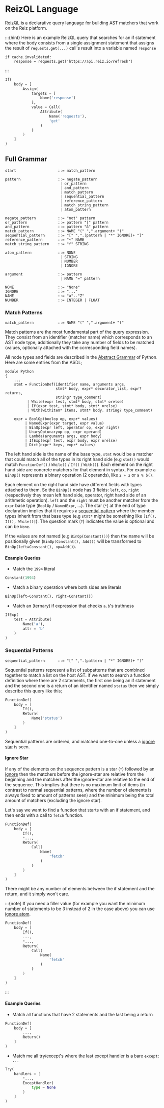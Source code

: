 # ReizQL Language

ReizQL is a declarative query language for building AST matchers that work on
the Reiz platform.

:::{hint} Here is an example ReizQL query that searches for an if statement
where the body consists from a single assignment statement that assigns the
result of `requests.get(...)` call's result into a variable named `response`

```
if cache.invalidated:
    response = requests.get('https://api.reiz.io/refresh')
```

:::

```py
If(
    body = [
        Assign(
            targets = [
                Name('response')
            ],
            value = Call(
                Attribute(
                    Name('requests'),
                    'get'
                )
            )
        )
    ]
)
```

## Full Grammar

```bnf
start                   ::= match_pattern

pattern                 ::= negate_pattern
                         | or_pattern
                         | and_pattern
                         | match_pattern
                         | sequential_pattern
                         | reference_pattern
                         | match_string_pattern
                         | atom_pattern

negate_pattern          ::= "not" pattern
or_pattern              ::= pattern "|" pattern
and_pattern             ::= pattern "&" pattern
match_pattern           ::= NAME "(" ",".argument+ ")"
sequential_pattern      ::= "[" ",".(pattern | "*" IGNORE)+ "]"
reference_pattern       ::= "~" NAME
match_string_pattern    ::= "f" STRING

atom_pattern            ::= NONE
                         | STRING
                         | NUMBER
                         | IGNORE

argument                ::= pattern
                         | NAME "=" pattern

NONE                    ::= "None"
IGNORE                  ::= "..."
NAME                    ::= "a".."Z"
NUMBER                  ::= INTEGER | FLOAT
```

### Match Patterns

```bnf
match_pattern           ::= NAME "(" ",".argument+ ")"
```

Match patterns are the most fundamental part of the query expression. They
consist from an identifier (matcher name) which corresponds to an AST node type,
additionally they take any number of fields to be matched (values, optionally
attached with the corresponding field names).

All node types and fields are described in the
[Abstract Grammar](https://docs.python.org/3.8/library/ast.html#abstract-grammar)
of Python. Here are some entries from the ASDL;

```
module Python
{
    ...
    stmt = FunctionDef(identifier name, arguments args,
                       stmt* body, expr* decorator_list, expr? returns,
                       string? type_comment)
          | While(expr test, stmt* body, stmt* orelse)
          | If(expr test, stmt* body, stmt* orelse)
          | With(withitem* items, stmt* body, string? type_comment)

    expr = BoolOp(boolop op, expr* values)
         | NamedExpr(expr target, expr value)
         | BinOp(expr left, operator op, expr right)
         | UnaryOp(unaryop op, expr operand)
         | Lambda(arguments args, expr body)
         | IfExp(expr test, expr body, expr orelse)
         | Dict(expr* keys, expr* values)
```

The left hand side is the name of the base type, `stmt` would be a matcher that
could match all of the types in its right hand side (e.g `stmt()` would match
`FunctionDef()` / `While()` / `If()` / `With()`). Each element on the right hand
side are concrete matchers for that element in syntax. For example a `BinOp()`
represents a binary operation (2 operands), like `2 + 2` or `a % b()`.

Each element on the right hand side have different fields with types attached to
them. So the `BinOp()` node has 3 fields: `left`, `op`, `right` (respectively
they mean left hand side, operator, right hand side of an arithmetic operation).
`left` and the `right` must be another matcher from the `expr` base type (`BoolOp`
/ `NamedExpr`, ...). The star (`*`) at the end of type declaration implies that
it requires a [sequential pattern](#list-patterns) where the member types
inherit from that base type (e.g `stmt*` might be something like
`[If(), If(), While()]`). The question mark (`?`) indicates the value is
optional and can be `None`.

If the values are not named (e.g `BinOp(Constant())`) then the name will be
positionally given (`BinOp(Constant(), Add())` will be transformed to
`BinOp(left=Constant(), op=Add()`).

#### Example Queries

- Match the `1994` literal

```py
Constant(1994)
```

- Match a binary operation where both sides are literals

```py
BinOp(left=Constant(), right=Constant())
```

- Match an (ternary) if expression that checks `a.b`'s truthness

```py
IfExp(
    test = Attribute(
        Name('a'),
        attr = 'b'
    )
)
```

### Sequential Patterns

```bnf
sequential_pattern      ::= "[" ",".(pattern | "*" IGNORE)+ "]"
```

Sequential patterns represent a list of subpatterns that are combined together
to match a list on the host AST. If we want to search a function definition
where there are 2 statements, the first one being an if statement and the second
one is a return of an identifier named `status` then we simply describe this
query like this;

```py
FunctionDef(
    body = [
        If(),
        Return(
            Name('status')
        )
    ]
)
```

Sequential patterns are ordered, and matched one-to-one unless a
[ignore star](#ignore-star) is seen.

#### Ignore Star

If any of the elements on the sequence pattern is a star (`*`) followed by an
[ignore](#ignore-atom) then the matchers before the ignore-star are relative
from the beginning and the matchers after the ignore-star are relative to the
end of the sequence. This implies that there is no maximum limit of items (in
contrast to normal sequential patterns, where the number of elements is always
fixed to amount of patterns seen) and the minimum being the total amount of
matchers (excluding the ignore star).

Let's say we want to find a function that starts with an if statement, and then
ends with a call to `fetch` function.

```py
FunctionDef(
    body = [
        If(),
        *...,
        Return(
            Call(
                Name(
                    'fetch'
                )
            )
        )
    ]
)
```

There might be any number of elements between the if statement and the return,
and it simply won't care.

:::{note} If you need a filler value (for example you want the minimum number of
statements to be 3 instead of 2 in the case above) you can use
[ignore atom](#ignore-atom).

```py
FunctionDef(
    body = [
        If(),
        ...,
        *...,
        Return(
            Call(
                Name(
                    'fetch'
                )
            )
        )
    ]
)
```

:::

#### Example Queries

- Match all functions that have 2 statements and the last being a return

```py
FunctionDef(
    body = [
        ...,
        Return()
    ]
)
```

- Match me all try/except's where the last except handler is a bare `except: ...`

```py
Try(
    handlers = [
        *...,
        ExceptHandler(
            type = None
        )
    ]
)
```
